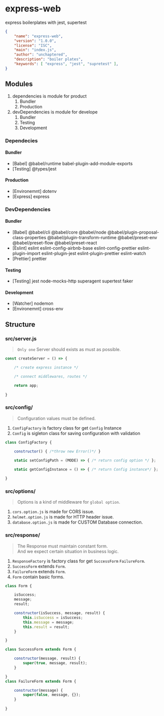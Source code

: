 # express-web

express boilerplates with jest, supertest

```json
{
    "name": "express-web",
    "version": "1.0.0",
    "license": "ISC",
    "main": "index.js",
    "author": "unchaptered",
    "description": "boiler plates",
    "keywords": [ "express", "jest", "supretest" ],
}
```

## Modules

1. dependencies is module for product
    1. Bundler
    2. Production
2. devDependencies is module for develope
    1. Bundler
    2. Testing
    3. Development

### Dependecies

#### Bundler

- [Babel] @babel/runtime babel-plugin-add-module-exports
- [Testing] @types/jest

#### Production

- [Environemnt] dotenv
- [Express] express

### DevDependencies

#### Bundler

- [Babel] @babel/cli @babel/core @babel/node @babel/plugin-proposal-class-properties @babel/plugin-transform-runtime @babel/preset-env @babel/preset-flow @babel/preset-react 
- [Eslint] eslint eslint-config-airbnb-base eslint-config-prettier eslint-plugin-import eslint-plugin-jest eslint-plugin-prettier eslint-watch 
- [Prettier] prettier

#### Testing

- [Testing] jest node-mocks-http superagent supertest faker

#### Development

- [Watcher] nodemon
- [Environemnt] cross-env

## Structure

### src/server.js

> `Only one` Server should exists as must as possible. <br>

```javascript
const createServer = () => {

    /* create express instance */

    /* connect middlewares, routes */

    return app;
     
}
```


### src/config/

> Configuration values must be defined. <br> 

1. `ConfigFactory` is factory class for get `Config` Instance
2. `Config` is sigleton class for saving configuration with validation

```javascript
class ConfigFactory {
    
    constructor() { /*throw new Error()*/ }

    static setConfigPath = (MODE) => { /* return config option */ };

    static getConfigInstance = () => { /* return Config instance*/ };

}
```

### src/options/

> Options is a kind of middleware for `global option`. <br>

1. `cors.option.js` is made for CORS issue.
2. `helmet.option.js` is made for HTTP header issue.
3. `database.option.js`  is made for CUSTOM Database connection.

### src/response/

> The Response must maintain constant form. <br>
And we expect certain situation in business logic. 

1. `ResponseFactory` is factory class for get `SuccessForm` `FailureForm`.
2. `SuccessForm` extends `Form`.
3. `FailureForm` extends `Form`.
4. `Form` contain basic forms.

```javascript
class Form {

    isSuccess;
    message;
    result;

    constructor(isSuccess, message, result) {
        this.isSuccess = isSuccess;
        this.message = message;
        this.result = result;
    }

}

class SuccessForm extends Form {

    constructor(message, result) {
        super(true, message, result);
    }

}
class FailureForm extends Form {

    constructor(message) {
        super(false, message, {});
    }
    
}
```
